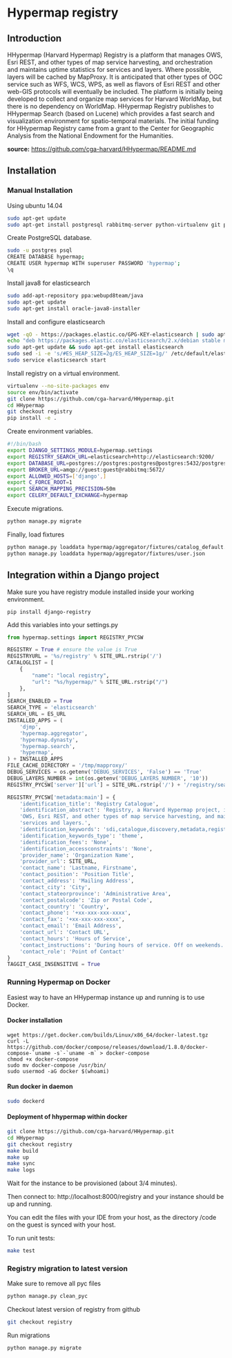 # Hypermap registry

## Introduction

HHypermap (Harvard Hypermap) Registry is a platform that manages OWS, Esri REST, and other types of map service harvesting, and orchestration and maintains uptime statistics for services and layers. Where possible, layers will be cached by MapProxy. It is anticipated that other types of OGC service such as WFS, WCS, WPS, as well as flavors of Esri REST and other web-GIS protocols will eventually be included. The platform is initially being developed to collect and organize map services for Harvard WorldMap, but there is no dependency on WorldMap. HHypermap Registry publishes to HHypermap Search (based on Lucene) which provides a fast search and visualization environment for spatio-temporal materials. The initial funding for HHypermap Registry came from a grant to the Center for Geographic Analysis from the National Endowment for the Humanities.

**source:** https://github.com/cga-harvard/HHypermap/README.md

## Installation

### Manual Installation

Using ubuntu 14.04

```sh
sudo apt-get update
sudo apt-get install postgresql rabbitmq-server python-virtualenv git python-psycopg2 libjpeg-dev python-dev libxml2-dev libxslt-dev libxslt1-dev libpq-dev libgeos-dev
```

Create PostgreSQL database.

```sh
sudo -u postgres psql
CREATE DATABASE hypermap;
CREATE USER hypermap WITH superuser PASSWORD 'hypermap';
\q
```

Install java8 for elasticsearch
```sh
sudo add-apt-repository ppa:webupd8team/java
sudo apt-get update
sudo apt-get install oracle-java8-installer
```

Install and configure elasticsearch

```sh
wget -qO - https://packages.elastic.co/GPG-KEY-elasticsearch | sudo apt-key add -
echo "deb https://packages.elastic.co/elasticsearch/2.x/debian stable main" | sudo tee -a /etc/apt/sources.list.d/elasticsearch-2.x.list
sudo apt-get update && sudo apt-get install elasticsearch
sudo sed -i -e 's/#ES_HEAP_SIZE=2g/ES_HEAP_SIZE=1g/' /etc/default/elasticsearch
sudo service elasticsearch start
```

Install registry on a virtual environment.

```sh
virtualenv --no-site-packages env
source env/bin/activate
git clone https://github.com/cga-harvard/HHypermap.git
cd HHypermap
git checkout registry
pip install -e .
```
Create environment variables. 

```sh
#!/bin/bash
export DJANGO_SETTINGS_MODULE=hypermap.settings
export REGISTRY_SEARCH_URL=elasticsearch+http://elasticsearch:9200/
export DATABASE_URL=postgres://postgres:postgres@postgres:5432/postgres
export BROKER_URL=amqp://guest:guest@rabbitmq:5672/
export ALLOWED_HOSTS=['django',]
export C_FORCE_ROOT=1
export SEARCH_MAPPING_PRECISION=50m
export CELERY_DEFAULT_EXCHANGE=hypermap
```

Execute migrations.

```sh
python manage.py migrate
```

Finally, load fixtures
```sh
python manage.py loaddata hypermap/aggregator/fixtures/catalog_default.json
python manage.py loaddata hypermap/aggregator/fixtures/user.json
```

## Integration within a Django project

Make sure you have registry module installed inside your working environment.
```
pip install django-registry
```

Add this variables into your settings.py

```python
from hypermap.settings import REGISTRY_PYCSW

REGISTRY = True # ensure the value is True
REGISTRYURL = '%s/registry' % SITE_URL.rstrip('/')
CATALOGLIST = [
    {
        "name": "local registry",
        "url": "%s/hypermap/" % SITE_URL.rstrip("/")
    },
]
SEARCH_ENABLED = True
SEARCH_TYPE = 'elasticsearch'
SEARCH_URL = ES_URL
INSTALLED_APPS = (
    'djmp',
    'hypermap.aggregator',
    'hypermap.dynasty',
    'hypermap.search',
    'hypermap',
) + INSTALLED_APPS
FILE_CACHE_DIRECTORY = '/tmp/mapproxy/'
DEBUG_SERVICES = os.getenv('DEBUG_SERVICES', 'False') == 'True'
DEBUG_LAYERS_NUMBER = int(os.getenv('DEBUG_LAYERS_NUMBER', '10'))
REGISTRY_PYCSW['server']['url'] = SITE_URL.rstrip('/') + '/registry/search/csw'

REGISTRY_PYCSW['metadata:main'] = {
    'identification_title': 'Registry Catalogue',
    'identification_abstract': 'Registry, a Harvard Hypermap project, is an application that manages ' \
    'OWS, Esri REST, and other types of map service harvesting, and maintains uptime statistics for ' \
    'services and layers.',
    'identification_keywords': 'sdi,catalogue,discovery,metadata,registry,HHypermap',
    'identification_keywords_type': 'theme',
    'identification_fees': 'None',
    'identification_accessconstraints': 'None',
    'provider_name': 'Organization Name',
    'provider_url': SITE_URL,
    'contact_name': 'Lastname, Firstname',
    'contact_position': 'Position Title',
    'contact_address': 'Mailing Address',
    'contact_city': 'City',
    'contact_stateorprovince': 'Administrative Area',
    'contact_postalcode': 'Zip or Postal Code',
    'contact_country': 'Country',
    'contact_phone': '+xx-xxx-xxx-xxxx',
    'contact_fax': '+xx-xxx-xxx-xxxx',
    'contact_email': 'Email Address',
    'contact_url': 'Contact URL',
    'contact_hours': 'Hours of Service',
    'contact_instructions': 'During hours of service. Off on weekends.',
    'contact_role': 'Point of Contact'
}
TAGGIT_CASE_INSENSITIVE = True
```

### Running Hypermap on Docker

Easiest way to have an HHypermap instance up and running is to use Docker.

#### Docker installation
```
wget https://get.docker.com/builds/Linux/x86_64/docker-latest.tgz
curl -L https://github.com/docker/compose/releases/download/1.8.0/docker-compose-`uname -s`-`uname -m` > docker-compose
chmod +x docker-compose
sudo mv docker-compose /usr/bin/
sudo usermod -aG docker $(whoami)
```

#### Run docker in daemon

```sh
sudo dockerd
```

#### Deployment of hhypermap within docker

```sh
git clone https://github.com/cga-harvard/HHypermap.git
cd HHypermap
git checkout registry
make build
make up
make sync
make logs
```
Wait for the instance to be provisioned (about 3/4 minutes).

Then connect to: http://localhost:8000/registry and your instance should be up and running.

You can edit the files with your IDE from your host, as the directory /code on the guest is synced with your host.

To run unit tests:
```sh
make test
```

### Registry migration to latest version

Make sure to remove all pyc files
```sh
python manage.py clean_pyc
```

Checkout latest version of registry from github
```sh
git checkout registry
```

Run migrations
```sh
python manage.py migrate
```

